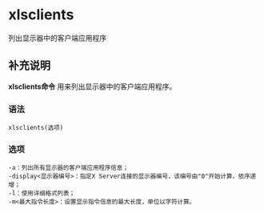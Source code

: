xlsclients
===

列出显示器中的客户端应用程序

## 补充说明

**xlsclients命令** 用来列出显示器中的客户端应用程序。

###  语法

```
xlsclients(选项)
```

###  选项

```
-a：列出所有显示器的客户端应用程序信息；
-display<显示器编号>：指定X Server连接的显示器编号，该编号由"0"开始计算，依序递增；
-l：使用详细格式列表；
-m<最大指令长度>：设置显示指令信息的最大长度，单位以字符计算。
```


